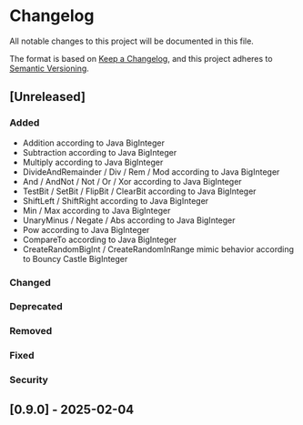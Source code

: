 # Changelog

All notable changes to this project will be documented in this file.

The format is based on [Keep a Changelog](https://keepachangelog.com/en/1.1.0/),
and this project adheres to [Semantic Versioning](https://semver.org/spec/v2.0.0.html).

## [Unreleased]

### Added

- Addition according to Java BigInteger
- Subtraction according to Java BigInteger
- Multiply according to Java BigInteger
- DivideAndRemainder / Div / Rem / Mod according to Java BigInteger
- And / AndNot / Not / Or / Xor according to Java BigInteger 
- TestBit / SetBit / FlipBit / ClearBit according to Java BigInteger
- ShiftLeft / ShiftRight according to Java BigInteger
- Min / Max according to Java BigInteger
- UnaryMinus / Negate / Abs according to Java BigInteger
- Pow according to Java BigInteger
- CompareTo according to Java BigInteger
- CreateRandomBigInt / CreateRandomInRange mimic behavior according to Bouncy Castle BigInteger

### Changed 
### Deprecated 
### Removed
### Fixed
### Security

## [0.9.0] - 2025-02-04
